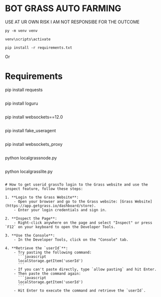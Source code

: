 # BOT GRASS AUTO FARMING
USE AT UR OWN RISK 
I AM NOT RESPONSIBE FOR THE OUTCOME

```
py -m venv venv
```
```
venv\scripts\activate
```
```
pip install -r requirements.txt
```
Or 

# Requirements


pip install requests
```
```
pip install loguru
```
```
pip install websockets==12.0
```
```
pip install fake_useragent
```
```
pip install websockets_proxy
```
```
python localgrassnode.py
```
```
python localgrasslite.py
```

# How to get userid grassTo login to the Grass website and use the inspect feature, follow these steps:

1. **Login to the Grass Website**:
    - Open your browser and go to the Grass website: [Grass Website](https://app.getgrass.io/dashboard/store).
    - Enter your login credentials and sign in.

2. **Inspect the Page**:
    - Right-click anywhere on the page and select "Inspect" or press `F12` on your keyboard to open the Developer Tools.

3. **Use the Console**:
    - In the Developer Tools, click on the "Console" tab.

4. **Retrieve the `userId`**:
    - Try pasting the following command:
      ```javascript
      localStorage.getItem('userId')
      ```
    - If you can't paste directly, type `allow pasting` and hit Enter.
    - Then paste the command again:
      ```javascript
      localStorage.getItem('userId')
      ```
    - Hit Enter to execute the command and retrieve the `userId`.

